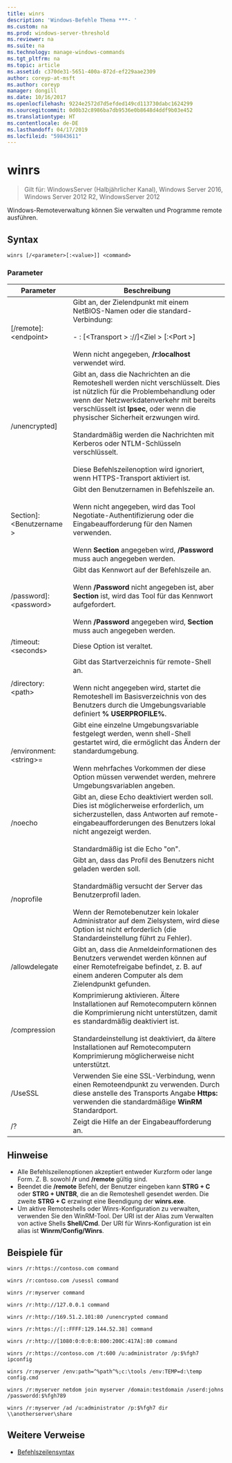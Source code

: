 ```yaml
---
title: winrs
description: 'Windows-Befehle Thema ***- '
ms.custom: na
ms.prod: windows-server-threshold
ms.reviewer: na
ms.suite: na
ms.technology: manage-windows-commands
ms.tgt_pltfrm: na
ms.topic: article
ms.assetid: c370de31-5651-400a-872d-ef229aae2309
author: coreyp-at-msft
ms.author: coreyp
manager: dongill
ms.date: 10/16/2017
ms.openlocfilehash: 9224e2572d7d5efded149cd113730dabc1624299
ms.sourcegitcommit: 0d0b32c8986ba7db9536e0b8648d4ddf9b03e452
ms.translationtype: HT
ms.contentlocale: de-DE
ms.lasthandoff: 04/17/2019
ms.locfileid: "59843611"
---
```

# <a name="winrs"></a>winrs

>Gilt für: WindowsServer (Halbjährlicher Kanal), Windows Server 2016, Windows Server 2012 R2, WindowsServer 2012

Windows-Remoteverwaltung können Sie verwalten und Programme remote ausführen.   
## <a name="syntax"></a>Syntax  
```  
winrs [/<parameter>[:<value>]] <command>  
```  
### <a name="parameters"></a>Parameter  
|Parameter|Beschreibung|  
|-------|--------|  
|[/remote]:\<endpoint>|Gibt an, der Zielendpunkt mit einem NetBIOS-Namen oder die standard-Verbindung:<br /><br />-   <url>: [\<Transport > ://]\<Ziel > [:\<Port >]<br /><br />Wenn nicht angegeben, **/r:localhost** verwendet wird.|  
|/unencrypted]|Gibt an, dass die Nachrichten an die Remoteshell werden nicht verschlüsselt. Dies ist nützlich für die Problembehandlung oder wenn der Netzwerkdatenverkehr mit bereits verschlüsselt ist **Ipsec**, oder wenn die physischer Sicherheit erzwungen wird.<br /><br />Standardmäßig werden die Nachrichten mit Kerberos oder NTLM-Schlüsseln verschlüsselt.<br /><br />Diese Befehlszeilenoption wird ignoriert, wenn HTTPS-Transport aktiviert ist.|  
|Section]:\<Benutzername >|Gibt den Benutzernamen in Befehlszeile an.<br /><br />Wenn nicht angegeben, wird das Tool Negotiate-Authentifizierung oder die Eingabeaufforderung für den Namen verwenden.<br /><br />Wenn **Section** angegeben wird, **/Password** muss auch angegeben werden.|  
|/password]:\<password>|Gibt das Kennwort auf der Befehlszeile an.<br /><br />Wenn **/Password** nicht angegeben ist, aber **Section** ist, wird das Tool für das Kennwort aufgefordert.<br /><br />Wenn **/Password** angegeben wird, **Section** muss auch angegeben werden.|  
|/timeout:\<seconds>|Diese Option ist veraltet.|  
|/directory:\<path>|Gibt das Startverzeichnis für remote-Shell an.<br /><br />Wenn nicht angegeben wird, startet die Remoteshell im Basisverzeichnis von des Benutzers durch die Umgebungsvariable definiert **% USERPROFILE%**.|  
|/environment:\<string>=<value>|Gibt eine einzelne Umgebungsvariable festgelegt werden, wenn shell-Shell gestartet wird, die ermöglicht das Ändern der standardumgebung.<br /><br />Wenn mehrfaches Vorkommen der diese Option müssen verwendet werden, mehrere Umgebungsvariablen angeben.|  
|/noecho|Gibt an, diese Echo deaktiviert werden soll. Dies ist möglicherweise erforderlich, um sicherzustellen, dass Antworten auf remote-eingabeaufforderungen des Benutzers lokal nicht angezeigt werden.<br /><br />Standardmäßig ist die Echo "on".|  
|/noprofile|Gibt an, dass das Profil des Benutzers nicht geladen werden soll.<br /><br />Standardmäßig versucht der Server das Benutzerprofil laden.<br /><br />Wenn der Remotebenutzer kein lokaler Administrator auf dem Zielsystem, wird diese Option ist nicht erforderlich (die Standardeinstellung führt zu Fehler).|  
|/allowdelegate|Gibt an, dass die Anmeldeinformationen des Benutzers verwendet werden können auf einer Remotefreigabe befindet, z. B. auf einem anderen Computer als dem Zielendpunkt gefunden.|  
|/compression|Komprimierung aktivieren.  Ältere Installationen auf Remotecomputern können die Komprimierung nicht unterstützen, damit es standardmäßig deaktiviert ist.<br /><br />Standardeinstellung ist deaktiviert, da ältere Installationen auf Remotecomputern Komprimierung möglicherweise nicht unterstützt.|  
|/UseSSL|Verwenden Sie eine SSL-Verbindung, wenn einen Remoteendpunkt zu verwenden.  Durch diese anstelle des Transports Angabe **Https:** verwenden die standardmäßige **WinRM** Standardport.|  
|/?|Zeigt die Hilfe an der Eingabeaufforderung an.|  

## <a name="remarks"></a>Hinweise  
-   Alle Befehlszeilenoptionen akzeptiert entweder Kurzform oder lange Form. Z. B. sowohl **/r** und **/remote** gültig sind.  
-   Beendet die **/remote** Befehl, der Benutzer eingeben kann **STRG + C** oder **STRG + UNTBR**, die an die Remoteshell gesendet werden. Die zweite **STRG + C** erzwingt eine Beendigung der **winrs.exe**.  
-   Um aktive Remoteshells oder Winrs-Konfiguration zu verwalten, verwenden Sie den WinRM-Tool.  Der URI ist der Alias zum Verwalten von active Shells **Shell/Cmd**.  Der URI für Winrs-Konfiguration ist ein alias ist **Winrm/Config/Winrs**.  

## <a name="BKMK_Examples"></a>Beispiele für  
```  
winrs /r:https://contoso.com command  
```  
```  
winrs /r:contoso.com /usessl command  
```  
```  
winrs /r:myserver command  
```  
```  
winrs /r:http://127.0.0.1 command  
```  
```  
winrs /r:http://169.51.2.101:80 /unencrypted command  
```  
```  
winrs /r:https://[::FFFF:129.144.52.38] command  
```  
```  
winrs /r:http://[1080:0:0:0:8:800:200C:417A]:80 command  
```  
```  
winrs /r:https://contoso.com /t:600 /u:administrator /p:$%fgh7 ipconfig  
```  
```  
winrs /r:myserver /env:path=^%path^%;c:\tools /env:TEMP=d:\temp config.cmd  
```  
```  
winrs /r:myserver netdom join myserver /domain:testdomain /userd:johns /passwordd:$%fgh789  
```  
```  
winrs /r:myserver /ad /u:administrator /p:$%fgh7 dir \\anotherserver\share  
```  

## <a name="additional-references"></a>Weitere Verweise  
-   [Befehlszeilensyntax](command-line-syntax-key.md)  
  
